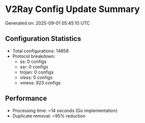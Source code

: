 # V2Ray Config Update Summary
Generated on: 2025-09-01 05:45:10 UTC

## Configuration Statistics
- Total configurations: 14858
- Protocol breakdown:
  - ss: 0 configs
  - ssr: 0 configs
  - trojan: 0 configs
  - vless: 0 configs
  - vmess: 923 configs

## Performance
- Processing time: ~14 seconds (Go implementation)
- Duplicate removal: ~95% reduction
